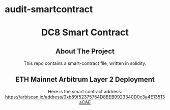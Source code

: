 # audit-smartcontract
<!-- PROJECT LOGO -->
<div align="center">

<h1 align="center">DC8 Smart Contract </h1>

<!-- ABOUT THE PROJECT -->

## About The Project

This repo contains a smart-contract file, written in solidity.

<!-- GETTING STARTED -->

##  ETH Mainnet Arbitrum Layer 2 Deployment

Here is the smart contract address:
<a href="https://arbiscan.io/address/0xb89f52375754D8BEB9923340D0c3a4E13513aCAE">https://arbiscan.io/address/0xb89f52375754D8BEB9923340D0c3a4E13513aCAE</a>
  
